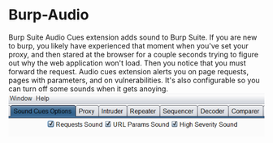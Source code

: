 # Burp-Audio
Burp Suite Audio Cues extension adds sound to Burp Suite.  If you are new to burp, you likely have experienced that moment when you've set your proxy, and then stared at the browser for a couple seconds trying to figure out why the web application won't load.  Then you notice that you must forward the request.  Audio cues extension alerts you on page requests, pages with parameters, and on vulnerabilities.  It's also configurable so you can turn off some sounds when it gets anoying. 
![Burp Audio CUes](https://github.com/PolitoInc/Burp-Audio/blob/master/burpaudio.PNG)
